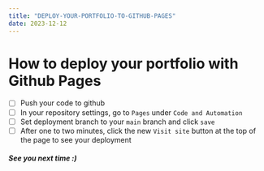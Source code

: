 ```yaml
---
title: "DEPLOY-YOUR-PORTFOLIO-TO-GITHUB-PAGES"
date: 2023-12-12
---
```

# How to deploy your portfolio with Github Pages
- [ ] Push your code to github
- [ ] In your repository settings, go to ```Pages``` under ```Code and Automation```
- [ ] Set deployment branch to your ```main``` branch and click ```save```
- [ ] After one to two minutes, click the new ```Visit site``` button at the top of the page to see your deployment
##### See you next time :)
